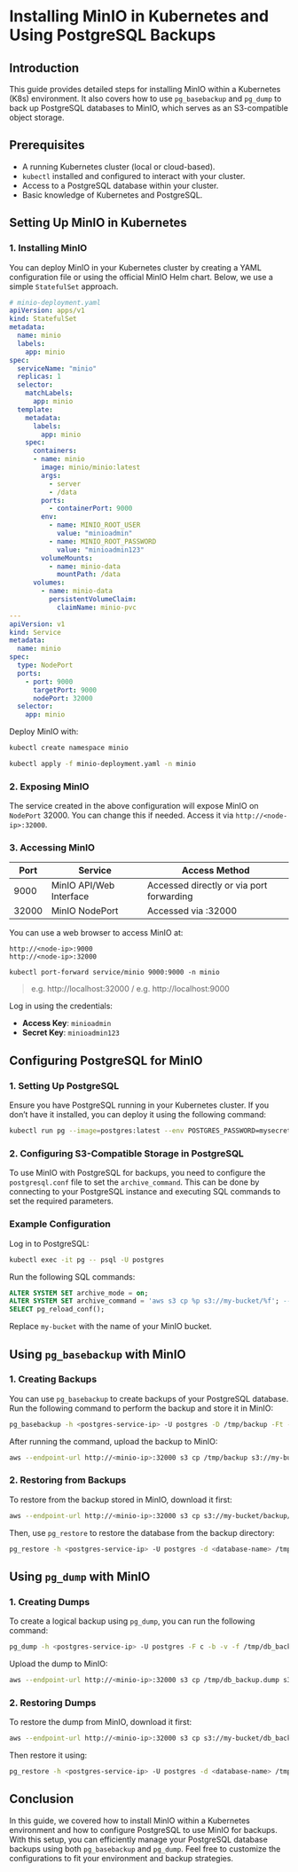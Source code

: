 
# Installing MinIO in Kubernetes and Using PostgreSQL Backups

## Introduction

This guide provides detailed steps for installing MinIO within a Kubernetes (K8s) environment. It also covers how to use `pg_basebackup` and `pg_dump` to back up PostgreSQL databases to MinIO, which serves as an S3-compatible object storage.

## Prerequisites

- A running Kubernetes cluster (local or cloud-based).
- `kubectl` installed and configured to interact with your cluster.
- Access to a PostgreSQL database within your cluster.
- Basic knowledge of Kubernetes and PostgreSQL.

## Setting Up MinIO in Kubernetes

### 1. Installing MinIO

You can deploy MinIO in your Kubernetes cluster by creating a YAML configuration file or using the official MinIO Helm chart. Below, we use a simple `StatefulSet` approach.

```yaml
# minio-deployment.yaml
apiVersion: apps/v1
kind: StatefulSet
metadata:
  name: minio
  labels:
    app: minio
spec:
  serviceName: "minio"
  replicas: 1
  selector:
    matchLabels:
      app: minio
  template:
    metadata:
      labels:
        app: minio
    spec:
      containers:
      - name: minio
        image: minio/minio:latest
        args:
          - server
          - /data
        ports:
          - containerPort: 9000
        env:
          - name: MINIO_ROOT_USER
            value: "minioadmin"
          - name: MINIO_ROOT_PASSWORD
            value: "minioadmin123"
        volumeMounts:
          - name: minio-data
            mountPath: /data
      volumes:
        - name: minio-data
          persistentVolumeClaim:
            claimName: minio-pvc
---
apiVersion: v1
kind: Service
metadata:
  name: minio
spec:
  type: NodePort
  ports:
    - port: 9000
      targetPort: 9000
      nodePort: 32000
  selector:
    app: minio
```

Deploy MinIO with:

```bash
kubectl create namespace minio

kubectl apply -f minio-deployment.yaml -n minio
```

### 2. Exposing MinIO

The service created in the above configuration will expose MinIO on `NodePort` 32000. You can change this if needed. Access it via `http://<node-ip>:32000`.

### 3. Accessing MinIO

|Port|Service|Access Method|
|---|---|---|
|9000|MinIO API/Web Interface|Accessed directly or via port forwarding|
|32000|MinIO NodePort|Accessed via <node-ip>:32000|

You can use a web browser to access MinIO at:

```code
http://<node-ip>:9000
http://<node-ip>:32000
```

```code
kubectl port-forward service/minio 9000:9000 -n minio
```

>e.g. http://localhost:32000 / e.g. http://localhost:9000

Log in using the credentials:

- **Access Key**: `minioadmin`
- **Secret Key**: `minioadmin123`

## Configuring PostgreSQL for MinIO

### 1. Setting Up PostgreSQL

Ensure you have PostgreSQL running in your Kubernetes cluster. If you don’t have it installed, you can deploy it using the following command:

```bash
kubectl run pg --image=postgres:latest --env POSTGRES_PASSWORD=mysecretpassword --port 5432
```

### 2. Configuring S3-Compatible Storage in PostgreSQL

To use MinIO with PostgreSQL for backups, you need to configure the `postgresql.conf` file to set the `archive_command`. This can be done by connecting to your PostgreSQL instance and executing SQL commands to set the required parameters.

### Example Configuration

Log in to PostgreSQL:

```bash
kubectl exec -it pg -- psql -U postgres
```

Run the following SQL commands:

```sql
ALTER SYSTEM SET archive_mode = on;
ALTER SYSTEM SET archive_command = 'aws s3 cp %p s3://my-bucket/%f'; -- Use the MinIO S3 endpoint
SELECT pg_reload_conf();
```

Replace `my-bucket` with the name of your MinIO bucket.

## Using `pg_basebackup` with MinIO

### 1. Creating Backups

You can use `pg_basebackup` to create backups of your PostgreSQL database. Run the following command to perform the backup and store it in MinIO:

```bash
pg_basebackup -h <postgres-service-ip> -U postgres -D /tmp/backup -Ft -z -P --no-wal --compress
```

After running the command, upload the backup to MinIO:

```bash
aws --endpoint-url http://<minio-ip>:32000 s3 cp /tmp/backup s3://my-bucket/backup/ --recursive

```

### 2. Restoring from Backups

To restore from the backup stored in MinIO, download it first:

```bash
aws --endpoint-url http://<minio-ip>:32000 s3 cp s3://my-bucket/backup/ /tmp/backup --recursive
```

Then, use `pg_restore` to restore the database from the backup directory:

```bash
pg_restore -h <postgres-service-ip> -U postgres -d <database-name> /tmp/backup/<backup-file>
```

## Using `pg_dump` with MinIO

### 1. Creating Dumps

To create a logical backup using `pg_dump`, you can run the following command:

```bash
pg_dump -h <postgres-service-ip> -U postgres -F c -b -v -f /tmp/db_backup.dump <database-name>
```

Upload the dump to MinIO:

```bash
aws --endpoint-url http://<minio-ip>:32000 s3 cp /tmp/db_backup.dump s3://my-bucket/db_backup.dump
```

### 2. Restoring Dumps

To restore the dump from MinIO, download it first:

```bash
aws --endpoint-url http://<minio-ip>:32000 s3 cp s3://my-bucket/db_backup.dump /tmp/db_backup.dump
```

Then restore it using:

```bash
pg_restore -h <postgres-service-ip> -U postgres -d <database-name> /tmp/db_backup.dump
```

## Conclusion

In this guide, we covered how to install MinIO within a Kubernetes environment and how to configure PostgreSQL to use MinIO for backups. With this setup, you can efficiently manage your PostgreSQL database backups using both `pg_basebackup` and `pg_dump`. Feel free to customize the configurations to fit your environment and backup strategies.
